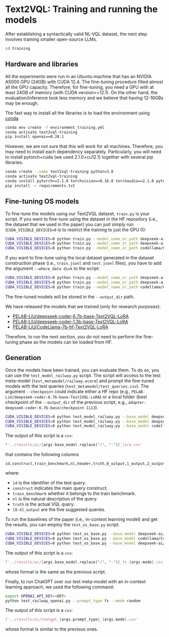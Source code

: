 # Text2VQL: Training and running the models

After establishing a syntactically valid NL-VQL dataset, the next step involves training smaller open-source LLMs.

```bash
cd training
```

## Hardware and libraries

All the experiments were run in an Ubuntu machine that has an NVIDIA A5000 GPU (24GB) with CUDA 12.4. The fine-tuning procedure
filled almost all the GPU capacity. Therefore, for fine-tuning, you need a GPU with at least 24GB of memory (with CUDA version>=12.1).
On the other hand, the evaluation/inference took less memory and we believe that having 12-16GBs may be enough.

The fast way to install all the libraries is to load the environment using [conda](https://docs.anaconda.com/free/miniconda/).

```bash
conda env create -f environment_training.yml
conda activate text2vql-training
pip install openai==0.28.1
```

However, we are not sure that this will work for all machines. Therefore, you may need to install each dependency
separately. Particularly, you will need to install pytorch+cuda (we used 2.1.0+cu12.1) together with several pip libraries.

```bash
conda create --name text2vql-training python=3.8
conda activate text2vql-training
conda install pytorch==2.1.0 torchvision==0.16.0 torchaudio==2.1.0 pytorch-cuda=12.1 -c pytorch -c nvidia
pip install -r requirements.txt
```

## Fine-tuning OS models

To fine-tune the models using our Text2VQL dataset, `train.py` is your script. If you want to fine-tune using 
the dataset in the HF repository (i.e., the dataset that we used in the paper) you can just simply run 
(`CUDA_VISIBLE_DEVICES=0` is to restrict the training to just the GPU 0):

```bash
CUDA_VISIBLE_DEVICES=0 python train.py --model_name_or_path deepseek-ai/deepseek-coder-6.7b-base --output_dir adapter-deepseek-coder-6.7b-base --max_input_length 512 --max_target_length 256
CUDA_VISIBLE_DEVICES=0 python train.py --model_name_or_path deepseek-ai/deepseek-coder-1.3b-base --output_dir adapter-deepseek-coder-1.3b-base --max_input_length 1024 --max_target_length 256
CUDA_VISIBLE_DEVICES=0 python train.py --model_name_or_path codellama/CodeLlama-7b-hf --output_dir adapter-CodeLlama-7b-hf --max_input_length 512 --max_target_length 256
```

If you want to fine-tune using the local dataset generated in the dataset construction phase (i.e., `train.jsonl` and `test.jsonl` files),
you have to add the argument `--where_data disk` to the script:

```bash
CUDA_VISIBLE_DEVICES=0 python train.py --model_name_or_path deepseek-ai/deepseek-coder-6.7b-base --output_dir adapter-deepseek-coder-6.7b-base --max_input_length 512 --max_target_length 256 --where_data disk
CUDA_VISIBLE_DEVICES=0 python train.py --model_name_or_path deepseek-ai/deepseek-coder-1.3b-base --output_dir adapter-deepseek-coder-1.3b-base --max_input_length 1024 --max_target_length 256 --where_data disk
CUDA_VISIBLE_DEVICES=0 python train.py --model_name_or_path codellama/CodeLlama-7b-hf --output_dir adapter-CodeLlama-7b-hf --max_input_length 512 --max_target_length 256 --where_data disk
```

The fine-tuned models will be stored in the `--output_dir` path. 

We have released the models that we trained (only for research purposes):

* [PELAB-LiU/deepseek-coder-6.7b-base-Text2VQL-LoRA](https://huggingface.co/PELAB-LiU/deepseek-coder-6.7b-base-Text2VQL-LoRA)
* [PELAB-LiU/deepseek-coder-1.3b-base-Text2VQL-LoRA](https://huggingface.co/PELAB-LiU/deepseek-coder-1.3b-base-Text2VQL-LoRA)
* [PELAB-LiU/CodeLlama-7b-hf-Text2VQL-LoRA](https://huggingface.co/PELAB-LiU/CodeLlama-7b-hf-Text2VQL-LoRA)

Therefore, to run the next section, you do not need to perform the fine-tuning phase as the models can be loaded from
HF.

## Generation

Once the models have been trained, you can evaluate them. To do so, you can use the `test_model_railway.py` script.
The script will access to the test meta-model (`test_metamodel/railway.ecore`) and prompt the fine-tuned models with the 
test queries (`test_metamodel/test_queries.csv`).
The argument `--checkpoint` could indicate either a HF repo (e.g., `PELAB-LiU/deepseek-coder-6.7b-base-Text2VQL-LoRA`) 
or a local folder (best checkpoint of the `--output_dir` of the previous script; e.g., `adapter-deepseek-coder-6.7b-base/checkpoint-1113`). 

```bash
CUDA_VISIBLE_DEVICES=0 python test_model_railway.py --base_model deepseek-ai/deepseek-coder-6.7b-base --checkpoint PELAB-LiU/deepseek-coder-6.7b-base-Text2VQL-LoRA
CUDA_VISIBLE_DEVICES=0 python test_model_railway.py --base_model deepseek-ai/deepseek-coder-1.3b-base --checkpoint PELAB-LiU/deepseek-coder-1.3b-base-Text2VQL-LoRA
CUDA_VISIBLE_DEVICES=0 python test_model_railway.py --base_model codellama/CodeLlama-7b-hf --checkpoint PELAB-LiU/CodeLlama-7b-hf-Text2VQL-LoRA
```

The output of this script is a `csv`:
```python
f'../results/ai/{args.base_model.replace("/", "-")}_lora.csv'
```
that contains the following columns
```csv
id,construct,train_benchmark,nl,header,truth,0_output,1_output,2_output,3_output,4_output
```
where:
* `id` is the identifier of the test query.
* `construct` indicates the main query construct.
* `train_benchmark` whether it belongs to the train benchmark.
* `nl` is the natural description of the query.
* `truth` is the actual VQL query.
* `[0-4]_output` are the five suggested queries.

To run the baselines of the paper (i.e., in-context learning model) and get the results, you can employ the `test_os_base.py` script.
```bash
CUDA_VISIBLE_DEVICES=0 python test_os_base.py --base_model deepseek-ai/deepseek-coder-6.7b-base --mode random
CUDA_VISIBLE_DEVICES=0 python test_os_base.py --base_model codellama/CodeLlama-7b-hf --mode random
CUDA_VISIBLE_DEVICES=0 python test_os_base.py --base_model deepseek-ai/deepseek-coder-1.3b-base --mode random
```

The output of this script is a `csv`:
```python
f'../results/ai/{args.base_model.replace("/", "-")}_fs_{args.mode}.csv'
```
whose format is the same as the previous script.

Finally, to run ChatGPT over our test meta-model with an in-context learning approach, we used the following command: 
```bash
export OPENAI_API_KEY=<KEY>
python test_railway_openai.py --prompt_type fs --mode random
```
The output of this script is a `csv`:
```python
f'../results/ai/chatgpt_{args.prompt_type}_{args.mode}.csv'
```
whose format is similar to the previous ones.
